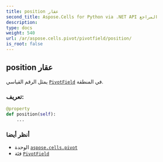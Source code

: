 ```yaml
---
title: position عقار
second_title: Aspose.Cells for Python via .NET API المراجع
description:
type: docs
weight: 540
url: /ar/aspose.cells.pivot/pivotfield/position/
is_root: false
---
```

##  position عقار

يمثل الرقم القياسي [`PivotField`](/cells/python-net/ar/aspose.cells.pivot/pivotfield) في المنطقة.
###  تعريف:
```python
@property
def position(self):
    ...
```

###  أنظر أيضا
* الوحدة [`aspose.cells.pivot`](../../)
* فئة [`PivotField`](/cells/python-net/ar/aspose.cells.pivot/pivotfield)
